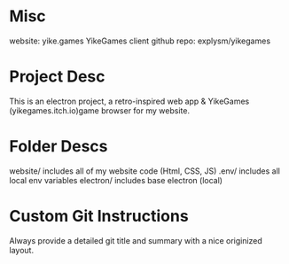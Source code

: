 # Misc

website: yike.games
YikeGames client github repo: explysm/yikegames

# Project Desc

This is an electron project, a retro-inspired web app & YikeGames (yikegames.itch.io)game browser for my website. 

# Folder Descs

website/ includes all of my website code (Html, CSS, JS)
.env/ includes all local env variables
electron/ includes base electron (local)

# Custom Git Instructions

Always provide a detailed git title and summary with a nice originized layout. 


